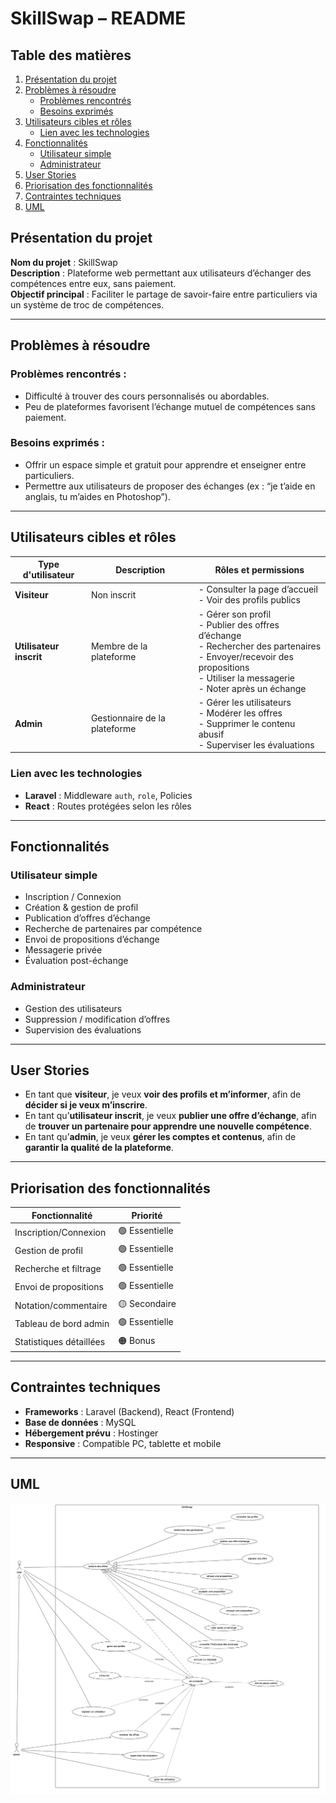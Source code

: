 #  SkillSwap – README

## Table des matières

1. [Présentation du projet](#présentation-du-projet)
2. [Problèmes à résoudre](#problèmes-à-résoudre)
    - [Problèmes rencontrés](#problèmes-rencontrés)
    - [Besoins exprimés](#besoins-exprimés)
3. [Utilisateurs cibles et rôles](#utilisateurs-cibles-et-rôles)
    - [Lien avec les technologies](#lien-avec-les-technologies)
4. [Fonctionnalités](#fonctionnalités)
    - [Utilisateur simple](#utilisateur-simple)
    - [Administrateur](#administrateur)
5. [User Stories](#user-stories)
6. [Priorisation des fonctionnalités](#priorisation-des-fonctionnalités)
7. [Contraintes techniques](#contraintes-techniques)
8. [UML](#uml)

## Présentation du projet

**Nom du projet** : SkillSwap  
**Description** : Plateforme web permettant aux utilisateurs d’échanger des compétences entre eux, sans paiement.  
**Objectif principal** : Faciliter le partage de savoir-faire entre particuliers via un système de troc de compétences.

---

## Problèmes à résoudre

### Problèmes rencontrés :
- Difficulté à trouver des cours personnalisés ou abordables.
- Peu de plateformes favorisent l’échange mutuel de compétences sans paiement.

### Besoins exprimés :
- Offrir un espace simple et gratuit pour apprendre et enseigner entre particuliers.
- Permettre aux utilisateurs de proposer des échanges (ex : “je t’aide en anglais, tu m’aides en Photoshop”).

---

##  Utilisateurs cibles et rôles

| Type d'utilisateur | Description | Rôles et permissions |
|--------------------|-------------|-----------------------|
| **Visiteur** | Non inscrit | - Consulter la page d’accueil<br>- Voir des profils publics |
| **Utilisateur inscrit** | Membre de la plateforme | - Gérer son profil<br>- Publier des offres d’échange<br>- Rechercher des partenaires<br>- Envoyer/recevoir des propositions<br>- Utiliser la messagerie<br>- Noter après un échange |
| **Admin** | Gestionnaire de la plateforme | - Gérer les utilisateurs<br>- Modérer les offres<br>- Supprimer le contenu abusif<br>- Superviser les évaluations |

### Lien avec les technologies
- **Laravel** : Middleware `auth`, `role`, Policies
- **React** : Routes protégées selon les rôles

---

## Fonctionnalités

###  Utilisateur simple
- Inscription / Connexion
- Création & gestion de profil
- Publication d’offres d’échange
- Recherche de partenaires par compétence
- Envoi de propositions d’échange
- Messagerie privée
- Évaluation post-échange

### Administrateur
- Gestion des utilisateurs
- Suppression / modification d’offres
- Supervision des évaluations

---

##  User Stories

- En tant que **visiteur**, je veux **voir des profils et m’informer**, afin de **décider si je veux m’inscrire**.
- En tant qu’**utilisateur inscrit**, je veux **publier une offre d’échange**, afin de **trouver un partenaire pour apprendre une nouvelle compétence**.
- En tant qu’**admin**, je veux **gérer les comptes et contenus**, afin de **garantir la qualité de la plateforme**.

---

## Priorisation des fonctionnalités

| Fonctionnalité | Priorité |
|----------------|----------|
| Inscription/Connexion | 🟢 Essentielle |
| Gestion de profil | 🟢 Essentielle |
| Recherche et filtrage | 🟢 Essentielle |
| Envoi de propositions | 🟢 Essentielle |
| Notation/commentaire | 🟡 Secondaire |
| Tableau de bord admin | 🟢 Essentielle |
| Statistiques détaillées | 🟠 Bonus |

---

## Contraintes techniques

- **Frameworks** : Laravel (Backend), React (Frontend)
- **Base de données** : MySQL
- **Hébergement prévu** : Hostinger
- **Responsive** : Compatible PC, tablette et mobile

---


## UML
![Diagramme UML](document/UseCaseDiagram.jpg)